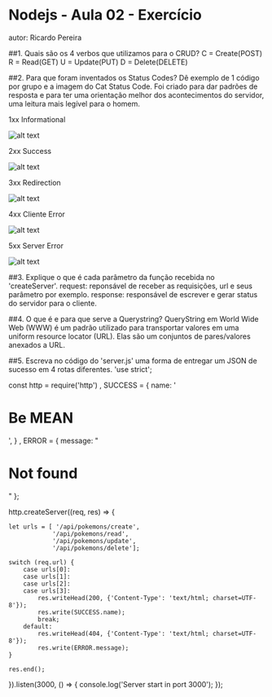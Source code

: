 # Nodejs - Aula 02 - Exercício
autor: Ricardo Pereira

##1. Quais são os 4 verbos que utilizamos para o CRUD?
C = Create(POST)
R = Read(GET)
U = Update(PUT)
D = Delete(DELETE)

##2. Para que foram inventados os Status Codes? Dê exemplo de 1 código por grupo e a imagem do Cat Status Code.
Foi criado para dar padrões de resposta e para ter uma orientação melhor dos acontecimentos do servidor, uma leitura mais legível para o homem.

1xx Informational

![alt text](https://http.cat/100)

2xx Success

![alt text](https://http.cat/200)

3xx Redirection

![alt text](https://http.cat/300)

4xx Cliente Error

![alt text](https://http.cat/400)

5xx Server Error

![alt text](https://http.cat/500)

##3. Explique o que é cada parâmetro da função recebida no 'createServer'.
request: reponsável de receber as requisições, url e seus parâmetro por exemplo.
response: responsável de escrever e gerar status do servidor para o cliente.

##4. O que é e para que serve a Querystring?
QueryString em World Wide Web (WWW) é um padrão utilizado para transportar valores em uma uniform resource locator (URL).
Elas são um conjuntos de pares/valores anexados a URL.

##5. Escreva no código do 'server.js' uma forma de entregar um JSON de sucesso em 4 rotas diferentes.
'use strict';

const http = require('http')
    , SUCCESS = {
        name: '<h1>Be MEAN</h1>',
    }
    , ERROR = {
        message: "<h1>Not found</h1>"
    };

http.createServer((req, res) => {
    
    let urls = [ '/api/pokemons/create', 
                '/api/pokemons/read', 
                '/api/pokemons/update', 
                '/api/pokemons/delete'];
                
    switch (req.url) {
        case urls[0]:
        case urls[1]:
        case urls[2]:
        case urls[3]:
            res.writeHead(200, {'Content-Type': 'text/html; charset=UTF-8'});
            res.write(SUCCESS.name);
            break;
        default:
            res.writeHead(404, {'Content-Type': 'text/html; charset=UTF-8'});
            res.write(ERROR.message);
    }

    res.end();
}).listen(3000, () => {
    console.log('Server start in port 3000');
});